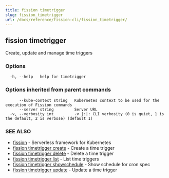```yaml
---
title: fission timetrigger
slug: fission_timetrigger
url: /docs/reference/fission-cli/fission_timetrigger/
---
```

## fission timetrigger

Create, update and manage time triggers

### Options

```
  -h, --help   help for timetrigger
```

### Options inherited from parent commands

```
      --kube-context string   Kubernetes context to be used for the execution of Fission commands
      --server string         Server URL
  -v, --verbosity int         -v |:|: CLI verbosity (0 is quiet, 1 is the default, 2 is verbose) (default 1)
```

### SEE ALSO

* [fission](/docs/reference/fission-cli/fission/)	 - Serverless framework for Kubernetes
* [fission timetrigger create](/docs/reference/fission-cli/fission_timetrigger_create/)	 - Create a time trigger
* [fission timetrigger delete](/docs/reference/fission-cli/fission_timetrigger_delete/)	 - Delete a time trigger
* [fission timetrigger list](/docs/reference/fission-cli/fission_timetrigger_list/)	 - List time triggers
* [fission timetrigger showschedule](/docs/reference/fission-cli/fission_timetrigger_showschedule/)	 - Show schedule for cron spec
* [fission timetrigger update](/docs/reference/fission-cli/fission_timetrigger_update/)	 - Update a time trigger

